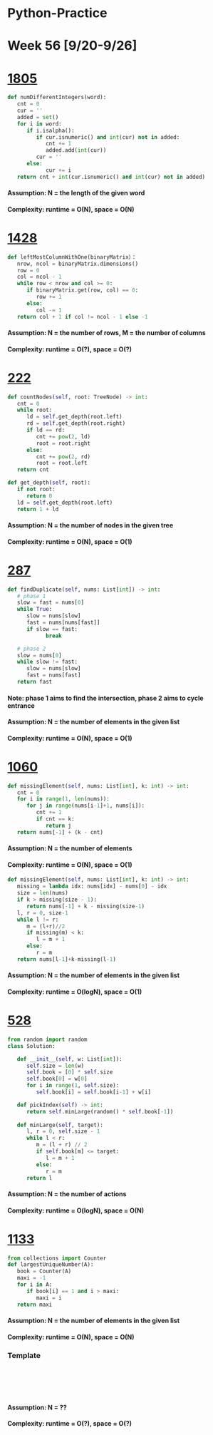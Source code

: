# Python-Practice

# Week 56 [9/20-9/26]

# [1805](https://leetcode.com/problems/number-of-different-integers-in-a-string/)
```python
def numDifferentIntegers(word):
   cnt = 0
   cur = ''
   added = set()
   for i in word:
      if i.isalpha():
         if cur.isnumeric() and int(cur) not in added:
            cnt += 1
            added.add(int(cur))                
         cur = ''
      else:
            cur += i
   return cnt + int(cur.isnumeric() and int(cur) not in added)
```
#### Assumption: N = the length of the given word
#### Complexity: runtime = O(N), space = O(N)

# [1428](https://leetcode.com/problems/leftmost-column-with-at-least-a-one/)
```python
def leftMostColumnWithOne(binaryMatrix）：
   nrow, ncol = binaryMatrix.dimensions()
   row = 0
   col = ncol - 1
   while row < nrow and col >= 0:
      if binaryMatrix.get(row, col) == 0:
         row += 1
      else:
         col -= 1
   return col + 1 if col != ncol - 1 else -1
```
#### Assumption: N = the number of rows, M = the number of columns
#### Complexity: runtime = O(?), space = O(?)

# [222](https://leetcode.com/problems/count-complete-tree-nodes/)
```python
def countNodes(self, root: TreeNode) -> int:
   cnt = 0
   while root:
      ld = self.get_depth(root.left)
      rd = self.get_depth(root.right)
      if ld == rd:
         cnt += pow(2, ld)
         root = root.right
      else:
         cnt += pow(2, rd)
         root = root.left
   return cnt

def get_depth(self, root):
   if not root:
      return 0
   ld = self.get_depth(root.left)
   return 1 + ld
```
#### Assumption: N = the number of nodes in the given tree
#### Complexity: runtime = O(N), space = O(1)

# [287](https://leetcode.com/problems/find-the-duplicate-number/)
```python
def findDuplicate(self, nums: List[int]) -> int:
   # phase 1
   slow = fast = nums[0]
   while True:
      slow = nums[slow]
      fast = nums[nums[fast]]
      if slow == fast:
            break

   # phase 2
   slow = nums[0]
   while slow != fast:
      slow = nums[slow]
      fast = nums[fast]
   return fast
```
#### Note: phase 1 aims to find the intersection, phase 2 aims to cycle entrance
#### Assumption: N = the number of elements in the given list
#### Complexity: runtime = O(N), space = O(1)

# [1060](https://leetcode.com/problems/missing-element-in-sorted-array/)
```python
def missingElement(self, nums: List[int], k: int) -> int:
   cnt = 0
   for i in range(1, len(nums)):
      for j in range(nums[i-1]+1, nums[i]):
         cnt += 1
         if cnt == k:
            return j
   return nums[-1] + (k - cnt)
```
#### Assumption: N = the number of elements
#### Complexity: runtime = O(N), space = O(1)
```python
def missingElement(self, nums: List[int], k: int) -> int:
   missing = lambda idx: nums[idx] - nums[0] - idx
   size = len(nums)
   if k > missing(size - 1):
      return nums[-1] + k - missing(size-1)
   l, r = 0, size-1
   while l != r:
      m = (l+r)//2
      if missing(m) < k:
         l = m + 1
      else:
         r = m
   return nums[l-1]+k-missing(l-1)
```
#### Assumption: N = the number of elements in the given list
#### Complexity: runtime = O(logN), space = O(1)

# [528](https://leetcode.com/problems/random-pick-with-weight/)
```python
from random import random
class Solution:

   def __init__(self, w: List[int]):
      self.size = len(w)
      self.book = [0] * self.size
      self.book[0] = w[0]
      for i in range(1, self.size):
         self.book[i] = self.book[i-1] + w[i]

   def pickIndex(self) -> int:
      return self.minLarge(random() * self.book[-1])
      
   def minLarge(self, target):
      l, r = 0, self.size - 1
      while l < r:
         m = (l + r) // 2
         if self.book[m] <= target:
            l = m + 1
         else:
            r = m
      return l
```
#### Assumption: N = the number of actions
#### Complexity: runtime = O(logN), space = O(N)

# [1133](https://leetcode.com/problems/largest-unique-number/)
```python
from collections import Counter
def largestUniqueNumber(A):
   book = Counter(A)
   maxi = -1
   for i in A:
      if book[i] == 1 and i > maxi:
         maxi = i
   return maxi
```
#### Assumption: N = the number of elements in the given list
#### Complexity: runtime = O(N), space = O(N)

### Template
# []()
```sql
```

# []()
```python
```
#### Assumption: N = ??
#### Complexity: runtime = O(?), space = O(?)
